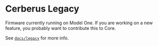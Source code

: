 # Cerberus Legacy

Firmware currently running on Model One. If you are working on a new feature, you probably want to contribute this to Core.

See [`docs/legacy`](../docs/legacy/index.md) for more info.
